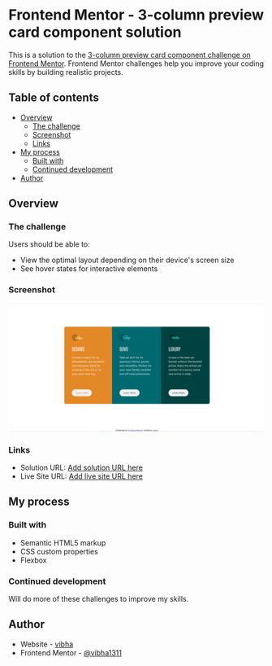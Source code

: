 # Frontend Mentor - 3-column preview card component solution

This is a solution to the [3-column preview card component challenge on Frontend Mentor](https://www.frontendmentor.io/challenges/3column-preview-card-component-pH92eAR2-). Frontend Mentor challenges help you improve your coding skills by building realistic projects.

## Table of contents

- [Overview](#overview)
  - [The challenge](#the-challenge)
  - [Screenshot](#screenshot)
  - [Links](#links)
- [My process](#my-process)
  - [Built with](#built-with)
  - [Continued development](#continued-development)
- [Author](#author)




## Overview

### The challenge

Users should be able to:

- View the optimal layout depending on their device's screen size
- See hover states for interactive elements

### Screenshot

![Desktop version](https://github.com/vibha1311/3-column-preview-card-component/blob/main/screenshots/desktop.png)



### Links

- Solution URL: [Add solution URL here](https://github.com/vibha1311/3-column-preview-card-component)
- Live Site URL: [Add live site URL here](https://your-live-site-url.com)

## My process

### Built with

- Semantic HTML5 markup
- CSS custom properties
- Flexbox

### Continued development

Will do more of these challenges to improve my skills.

## Author

- Website - [vibha](https://www.your-site.com)
- Frontend Mentor - [@vibha1311](https://www.frontendmentor.io/profile/vibha1311)
